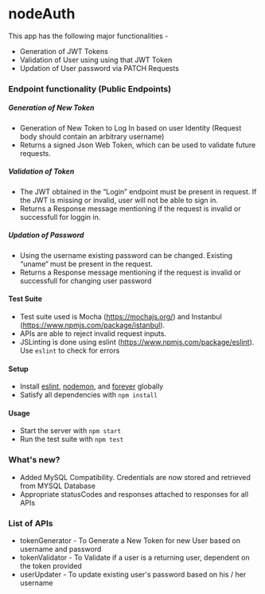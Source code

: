 # nodeAuth

This app has the following major functionalities -
- Generation of JWT Tokens
- Validation of User using using that JWT Token
- Updation of User password via PATCH Requests


### Endpoint functionality (Public Endpoints)

##### Generation of New Token
- Generation of New Token to Log In based on user Identity (Request body should contain an arbitrary username)
- Returns a signed Json Web Token, which can be used to validate future requests.


##### Validation of Token
- The JWT obtained in the “Login” endpoint must be present in request. If the JWT is missing or invalid, user will not be able to sign in.
- Returns a Response message mentioning if the request is invalid or successfull for loggin in.


##### Updation of Password
- Using the username existing password can be changed. Existing “uname“ must be present in the request.
- Returns a Response message mentioning if the request is invalid or successfull for changing user password


#### Test Suite 
- Test suite used is Mocha (https://mochajs.org/) and Instanbul (https://www.npmjs.com/package/istanbul).
- APIs are able to reject invalid request inputs.
- JSLinting is done using eslint (https://www.npmjs.com/package/eslint). Use ```eslint``` <filename> to check for errors

#### Setup
- Install [eslint](https://www.npmjs.com/package/eslint), [nodemon](https://www.npmjs.com/package/nodemon), and [forever](https://www.npmjs.com/package/forever) globally
- Satisfy all dependencies with ```npm install```

#### Usage
- Start the server with ```npm start```
- Run the test suite with ```npm test```

### What's new?
- Added MySQL Compatibility. Credentials are now stored and retrieved from MYSQL Database
- Appropriate statusCodes and responses attached to responses for all APIs

### List of APIs
- tokenGenerator - To Generate a New Token for new User based on username and password
- tokenValidator - To Validate if a user is a returning user, dependent on the token provided
- userUpdater - To update existing user's password based on his / her username